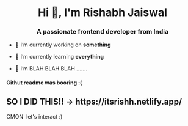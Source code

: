 <h1 align="center">Hi 👋, I'm Rishabh Jaiswal</h1>
<h3 align="center">A passionate frontend developer from India</h3>


- 🔭 I’m currently working on **something**

- 🌱 I’m currently learning **everything**

- 👯 I’m BLAH BLAH BLAH .......

<h4 align="left">Githut readme was booring :( </h4>
<h2 align = "left">SO I DID THIS!! -> https://itsrishh.netlify.app/ </h2>
CMON' let's interact :)
